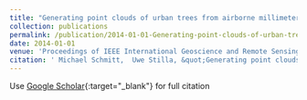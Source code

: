 ```yaml
---
title: "Generating point clouds of urban trees from airborne millimeter wave InSAR data"
collection: publications
permalink: /publication/2014-01-01-Generating-point-clouds-of-urban-trees-from-airborne-millimeter-wave-InSAR-data
date: 2014-01-01
venue: 'Proceedings of IEEE International Geoscience and Remote Sensing Symposium'
citation: ' Michael Schmitt,  Uwe Stilla, &quot;Generating point clouds of urban trees from airborne millimeter wave InSAR data.&quot; Proceedings of IEEE International Geoscience and Remote Sensing Symposium, 2014.'
---
```

Use [Google Scholar](https://scholar.google.com/scholar?q=Generating+point+clouds+of+urban+trees+from+airborne+millimeter+wave+InSAR+data){:target="_blank"} for full citation